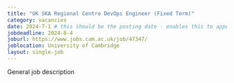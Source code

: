 ```yaml
---
title: "UK SKA Regional Centre DevOps Engineer (Fixed Term)"
category: vacancies
date: 2024-7-1 # this should be the posting date - enables this to appear in the news carousel
jobdeadline: 2024-8-4
joburl: https://www.jobs.cam.ac.uk/job/47347/
joblocation: University of Cambridge
layout: single-job
---
```


General job description